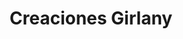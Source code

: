 ---
title: "Creaciones Girlany"
url: /santa-cruz-de-la-sierra/creaciones-girlany/
shop: Allgemein
---